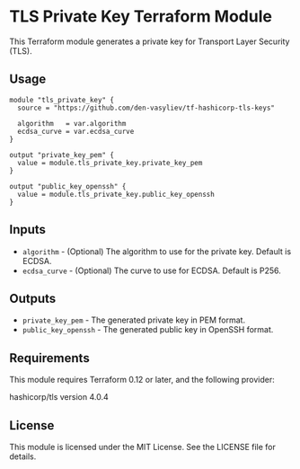 # TLS Private Key Terraform Module

This Terraform module generates a private key for Transport Layer Security (TLS).

## Usage

```hcl
module "tls_private_key" {
  source = "https://github.com/den-vasyliev/tf-hashicorp-tls-keys"

  algorithm   = var.algorithm
  ecdsa_curve = var.ecdsa_curve
}

output "private_key_pem" {
  value = module.tls_private_key.private_key_pem
}

output "public_key_openssh" {
  value = module.tls_private_key.public_key_openssh
}
```

## Inputs

- `algorithm` - (Optional) The algorithm to use for the private key. Default is ECDSA.
- `ecdsa_curve` - (Optional) The curve to use for ECDSA. Default is P256.

## Outputs

- `private_key_pem` - The generated private key in PEM format.
- `public_key_openssh` - The generated public key in OpenSSH format.

## Requirements

This module requires Terraform 0.12 or later, and the following provider:

hashicorp/tls version 4.0.4

## License

This module is licensed under the MIT License. See the LICENSE file for details.
